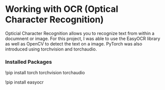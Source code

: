 # Working with OCR (Optical Character Recognition)

Opticial Character Recognition allows you to recognize text from within a documnent or image. For this project, I was able to use the EasyOCR library as well as OpenCV to detect the text on a image. PyTorch was also introduced using torchvision and torchaudio. 

### Installed Packages
!pip install torch torchvision torchaudio

!pip install easyocr


